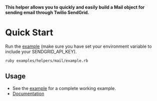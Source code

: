 **This helper allows you to quickly and easily build a Mail object for sending email through Twilio SendGrid.**

# Quick Start

Run the [example](https://github.com/sendgrid/sendgrid-ruby/tree/HEAD/examples/helpers/mail) (make sure you have set your environment variable to include your SENDGRID_API_KEY).

```bash
ruby examples/helpers/mail/example.rb
```

## Usage

- See the [example](https://github.com/sendgrid/sendgrid-ruby/tree/HEAD/examples/helpers/mail) for a complete working example.
- [Documentation](https://sendgrid.com/docs/API_Reference/Web_API_v3/Mail/index.html)
